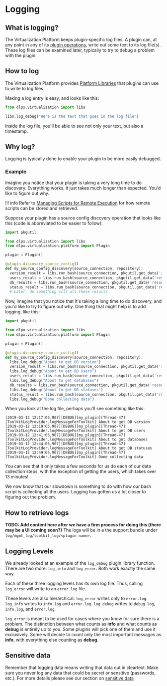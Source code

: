 # Logging

## What is logging?

The Virtualization Platform keeps plugin-specific log files. A plugin can, at any point in any of its [plugin operations](Glossary.md#plugin-operation), write out some text to its log file(s). These log files can be examined later, typically to try to debug a problem with the plugin.

## How to log

The Virtualization Platform provides [Platform Libraries](Glossary.md#platform-libraries) that plugins can use to write to log files.

Making a log entry is easy, and looks like this:
```python
from dlpx.virtualization import libs

libs.log_debug("Here is the text that goes in the log file")
```

Inside the log file, you'll be able to see not only your text, but also a timestamp.


## Why log?

Logging is typically done to enable your plugin to be more easily debugged.

### Example
Imagine you notice that your plugin is taking a very long time to do discovery. Everything works, it just takes much longer than expected. You'd like to figure out why.

!!! info
    Refer to [Managing Scripts for Remote Execution](../Best_Practices/Managing_Scripts_For_Remote_Execution.md) for how remote scripts can be stored and retrieved.

Suppose your plugin has a source config discovery operation that looks like this (code is abbreviated to be easier to follow):
```python
import pkgutil

from dlpx.virtualization import libs
from dlpx.virtualization.platform import Plugin

plugin = Plugin()

@plugin.discovery.source_config()
def my_source_config_discovery(source_connection, repository):
  version_result = libs.run_bash(source_connection, pkgutil.get_data('resources', 'get_db_version.sh'))
  users_result = libs.run_bash(source_connection, pkgutil.get_data('resources', 'get_db_users.sh'))
  db_results = libs.run_bash(source_connection, pkgutil.get_data('resources', 'get_databases.sh'))
  status_result = libs.run_bash(source_connection, pkgutil.get_data('resources', 'get_database_statuses.sh'))
  # Later, do something will all these results
```

Now, imagine that you notice that it's taking a long time to do discovery, and you'd like to try to figure out why. One thing that might help is to add logging, like this:
```python
import pkgutil

from dlpx.virtualization import libs
from dlpx.virtualization.platform import Plugin

plugin = Plugin()

@plugin.discovery.source_config()
def my_source_config_discovery(source_connection, repository):
  libs.log_debug("About to get DB version")
  version_result = libs.run_bash(source_connection, pkgutil.get_data('resources', 'get_db_version.sh'))
  libs.log_debug("About to get DB users")
  users_result = libs.run_bash(source_connection, pkgutil.get_data('resources', 'get_db_users.sh'))
  libs.log_debug("About to get databases")
  db_results = libs.run_bash(source_connection, pkgutil.get_data('resources', 'get_databases.sh'))
  libs.log_debug("About to get DB statuses")
  status_result = libs.run_bash(source_connection, pkgutil.get_data('resources', 'get_database_statuses.sh'))
  libs.log_debug("Done collecting data")
```

When you look at the log file, perhaps you'll see something like this:

```
[2019-03-12 12:17:05,907][DEBUG][my_plugin][Thread-47][ToolkitLogProvider.logMessageForToolkit] About to get DB version
[2019-03-12 12:19:05,907][DEBUG][my_plugin][Thread-47][ToolkitLogProvider.logMessageForToolkit] About to get DB users
[2019-03-12 12:41:05,907][DEBUG][my_plugin][Thread-47][ToolkitLogProvider.logMessageForToolkit] About to get databases
[2019-03-12 12:44:05,907][DEBUG][my_plugin][Thread-47][ToolkitLogProvider.logMessageForToolkit] About to get DB statuses
[2019-03-12 12:49:05,907][DEBUG][my_plugin][Thread-47][ToolkitLogProvider.logMessageForToolkit] Done collecting data
```

You can see that it only takes a few seconds for us do each of our data collection steps, with the exception of getting the users, which takes over 13 minutes!

We now know that our slowdown is something to do with how our bash script is collecting all the users. Logging has gotten us a lot closer to figuring out the problem.

## How to retrieve logs

**TODO: Add content here after we have a firm process for doing this (there may be a UI coming soon?)**
The logs will be in a the support bundle under `log/mgmt_log/toolkit_log/<plugin name>`.

## Logging Levels

We already looked at an example of the `log_debug` plugin library function. There are two more: `log_info` and `log_error`. Both work exactly the same way.

Each of these three logging levels has its own log file. Thus, calling `log_error` will write to an `error.log` file.

These levels are also hierarchical:
`log_error` writes only to `error.log`.
`log_info` writes to `info.log` and `error.log`.
`log_debug` writes to `debug.log`, `info.log`, and `error.log`.

`log_error` is meant to be used for cases where you know for sure there is a problem. The distinction between what counts as **info** and what counts as **debug** is entirely up to you. Some plugins will pick one of them and use it exclusively. Some will decide to count only the most important messages as **info**, with everything else counting as **debug**.

## Sensitive data

Remember that logging data means writing that data out in cleartext. Make sure you never log any data that could be secret or sensitive (passwords, etc.). For more details please see our section on [sensitive data](/Best_Practices/Sensitive_Data.md)
